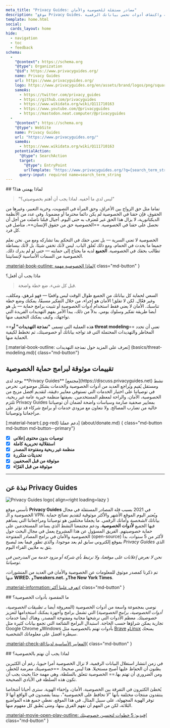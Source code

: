```yaml
---
meta_title: "Privacy Guides: مصادر مستقلة للخصوصية والأمان"
description: "موقع Privacy Guides، التي أُطلقت عام 2021، تُعد من أكثر المصادر المستقلة موثوقية وشعبية لتعلّم حماية الخصوصية واكتشاف أدوات تحمي بياناتك الرقمية."
template: home.html
social:
  cards_layout: home
hide:
  - navigation
  - toc
  - feedback
schema:
  - 
    "@context": https://schema.org
    "@type": Organization
    "@id": https://www.privacyguides.org/
    name: Privacy Guides
    url: https://www.privacyguides.org/
    logo: https://www.privacyguides.org/en/assets/brand/logos/png/square/pg-yellow.png
    sameAs:
      - https://twitter.com/privacy_guides
      - https://github.com/privacyguides
      - https://www.wikidata.org/wiki/Q111710163
      - https://www.youtube.com/@privacyguides
      - https://mastodon.neat.computer/@privacyguides
  - 
    "@context": https://schema.org
    "@type": WebSite
    name: Privacy Guides
    url: "https://www.privacyguides.org/"
    sameAs:
      - https://www.wikidata.org/wiki/Q111710163
    potentialAction:
      "@type": SearchAction
      target:
        "@type": EntryPoint
        urlTemplate: "https://www.privacyguides.org/?q={search_term_string}"
      query-input: required name=search_term_string
---
```


<!-- markdownlint-disable -->
<div class="grid" markdown>
<div markdown>
## لماذا يهمني هذا؟

> "ليس لدي ما أخفيه. لماذا يجب أن أهتم بخصوصيتي؟"

تماما مثل حق الزواج بين الأعراق، وحق المرأة في التصويت، وحرية التعبير، وغيرها من الحقوق، فإن حقنا في الخصوصية لم يكن دائما محترما أو مضمونا. وفي عدد من الأنظمة الديكتاتورية، لا يزال هذا الحق غير مُعترف به حتى اليوم. أجيال قبلنا ناضلت من أجل أن نحصل على حقنا في الخصوصية. ==الخصوصية حق من حقوق الإنسان==، متأصل في كل فرد.

الخصوصية لا تعني السرية — بل تعني حقك في التحكم بما تشاركه ومع من. نحن نعلم جميعا ما يحدث في الحمام، ومع ذلك تُغلق الباب. ليس لأنك تخفي شيئا، بل لأنك ببساطة تطالب بحقك في الخصوصية. **الجميع** لديه ما يحتاج إلى حمايته — حتى لو لم يدرك ذلك. الخصوصية من السمات الأساسية لإنسانيتنا.

[:material-book-outline: لماذا الخصوصية مهمة](basics/why-privacy-matters.md){ class="md-button" }
</div>

<div markdown>
ماذا يجب أن أفعل؟

> قبل كل شيء، ضع خطة واضحة.

السعي لحماية كل بياناتك من الجميع طوال الوقت ليس واقعيًا — فهو مُرهق، ومكلف، وغير فعّال. لكن لا تقلق! الأمان هو إجراء، من خلال التفكير مسبقًا، يمكنك وضع خطة تناسبك. الأمان لا يعني فقط استخدام أدوات الخصوصية أو تثبيت برامج حماية — بل هو أيضا طريقة تفكير وسلوك يومي. بدلاً من ذلك، يبدأ الأمر بفهم التهديدات الفريدة التي تواجهك، وكيف يمكنك التخفيف منها.

==هذه العملية التي تسمى **"نمذجة التهديدات" أو threat modeling**== تعني أن تحدد المخاطر والتهديدات المحتملة التي قد تواجه بياناتك أو خصوصيتك، ثم تخطط لكيفية الحماية منها.

[:material-book-outline: تعرف على المزيد حول نمذجة التهديدات] (basics/threat-modeling.md){ class="md-button"}
</div>
</div>

## تقييمات موثوقة لبرامج حماية الخصوصية

<div class="grid" markdown>

<div markdown>
يوجد لدى **Privacy Guides** [مجتمع](https://discuss.privacyguides.net) نشط ومستقل يُقيم ويُراجع العديد من أدوات الخصوصية والخدمات بشكل موضوعي. نحرص في توصياتنا على اختيار الخدمات التي تستوفي معايير دقيقة، لتقديم أفضل مزيج من الخصوصية، الأمان، والراحة لمعظم المستخدمين. بصفتها منظمة خيرية عامة غير ربحية، تلتزم Privacy Guides بمعايير صحفية صارمة وسياسات واضحة لضمان أن توصياتنا خالية من تضارب المصالح. ولا نتعاون مع مزودي خدمات أو برامج شركاء قد تؤثر على مراجعاتنا وتوصياتنا.

[:material-heart:{.pg-red} دعم عملنا] (about/donate.md) { class="md-button md-button md-button--primary"}

</div>

- [x] **توصيات بدون محتوى إعلاني**
- [x] **استقلالية تحريرية كاملة**
- [x] **منظمة غير ربحية ومفتوحة المصدر**
- [x] **تحديثات متكررة**
- [x] **موثوقة من قبل الصحفيين**
- [x] **موثوقة من قبل القرّاء**

</div>

---

## نبذة عن Privacy Guides

![Privacy Guides logo](assets/brand/logos/png/square/pg-yellow.png){ align=right loading=lazy }

تأسس موقع **Privacy Guides** في 2021 بسبب قلة المصادر المستقلة في مجال الخصوصية و الـ VPN، ويُعتبر اليوم الموقع الأشهر والأكثر موثوقية لتقديم نصائح حماية بياناتك *الشخصية* وأمانك الرقمي. ما يجعلنا مختلفين هو توصياتنا ومراجعاتنا التي يساهم فيها الجميع **لأدوات الخصوصية**، ودعم مجتمعنا النشط الذي يساعد المستخدمين على حماية خصوصيتهم. الفريق المسؤول عن هذا المشروع يعمل في مجال البحث حول الخصوصية والأمان في برامج المصادر المفتوحة (open-source) لأكثر من 5 سنوات، بدأ بموقع إلكتروني سابق لم يعد موجودا، والذي تطور فيما بعد ليصبح *Privacy Guides* الذي يثق به ملايين القراء اليوم.

*نحن لا نعرض إعلانات على موقعنا، ولا نرتبط بأي شركة أو مزود خدمة من المدرجين في توصياتنا.*

تم ذكرنا كمصدر موثوق للمعلومات عن الخصوصية والأمان في العديد من المنشورات، منها **WIRED**، و**Tweakers.net**، و**The New York Times**.

[:material-information:تعرف علينا أكثر](about.md){ class="md-button" }

<div class="grid" markdown>
<div markdown>
## ما المقصود بأدوات الخصوصية؟

نوصي بمجموعة واسعة من أدوات الخصوصية (المعروفة أيضا بـ *تطبيقات الخصوصية*، *أدوات الخصوصية*، *برامج الخصوصية*) التي تشمل برامج وأجهزة يمكنك استخدامها لتعزيز خصوصيتك. معظم الأدوات التي نرشحها مجانية ومفتوحة المصدر، وهناك أيضا خدمات تجارية يمكن شراؤها حسب الحاجة. استبدال البرامج الشائعة التي تجمع بيانات كثيرة مثل Google Chrome وWindows بأدوات تهتم بالخصوصية مثل [Brave](desktop-browsers.md#brave) و[Linux](desktop.md) يمنحك سيطرة أفضل على معلوماتك الشخصية.

[:material-check-all:المعايير الأساسية لدينا](about/criteria.md){ class="md-button" }
</div>

<div markdown>
## لماذا يجب أن نهتم بالخصوصية؟

في زمن انتشار استغلال البيانات الرقمية، لا تزال الخصوصية أمرا حيويا، رغم أن الكثيرين يظنون أن الحفاظ عليها أصبح مستحيلا. هذا ليس صحيحا. ==خصوصيتك معرضة للخطر، ومن الضروري أن تهتم بها.==
الخصوصية تتعلق بالسلطة، وهي مهمة جدًا بحيث يجب أن تكون هذه السلطة في الأيادي الصحيحة.

يُخطئ الكثيرون في التفرقة بين الخصوصية، الأمان، وإخفاء الهوية. سترى أحيانا أشخاصا ينتقدون منتجات مختلفة بأنها "لا تحافظ على الخصوصية"، بينما يقصدون في الواقع أنها لا توفر الهوية المجهولة، على سبيل المثال. في هذا الموقع، نغطي جميع هذه المواضيع الثلاثة، لكن من المهم أن تفهم الفرق بينها، ومتى يُطبق كل مفهوم منها.

[:material-movie-open-play-outline: فيديو: 5 خطوات لتحسين خصوصيتك](https://www.privacyguides.org/videos/2025/02/14/5-easy-steps-to-protect-yourself-online){ class="md-button" }
</div>
</div>
